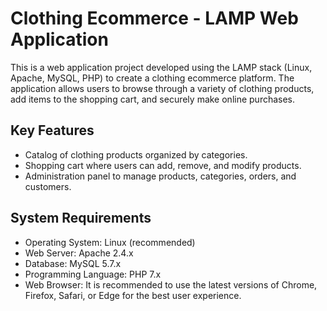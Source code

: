 # Clothing Ecommerce - LAMP Web Application

This is a web application project developed using the LAMP stack (Linux, Apache, MySQL, PHP) to create a clothing ecommerce platform. The application allows users to browse through a variety of clothing products, add items to the shopping cart, and securely make online purchases.

## Key Features

- Catalog of clothing products organized by categories.
- Shopping cart where users can add, remove, and modify products.
- Administration panel to manage products, categories, orders, and customers.

## System Requirements

- Operating System: Linux (recommended)
- Web Server: Apache 2.4.x
- Database: MySQL 5.7.x
- Programming Language: PHP 7.x
- Web Browser: It is recommended to use the latest versions of Chrome, Firefox, Safari, or Edge for the best user experience.

